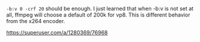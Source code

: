 `-b:v 0 -crf 20` should be enough. I just learned that when -b:v is not set at all, ffmpeg will choose a default of 200k for vp8. This is different behavior from the x264 encoder. 

https://superuser.com/a/1280369/76968
